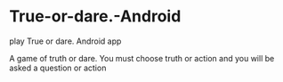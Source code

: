 # True-or-dare.-Android
play True or dare. Android app


A game of truth or dare. You must choose truth or action and you will be asked a question or action
